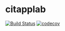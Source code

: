 # citapplab
[![Build Status](https://travis-ci.com/forsen/citapplab.svg?token=YPhwgqCfNsU97mKtuqZm&branch=master)](https://travis-ci.com/forsen/citapplab)
[![codecov](https://codecov.io/gh/forsen/citapplab/branch/master/graph/badge.svg?token=DQFY8qFdlN)](https://codecov.io/gh/forsen/citapplab)
